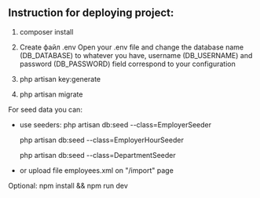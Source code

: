 ## Instruction for deploying project:
1) composer install

2) Create файл .env
Open your .env file and change the database name (DB_DATABASE) to whatever you have, 
username (DB_USERNAME) and password (DB_PASSWORD) field correspond to your configuration

3) php artisan key:generate

4) php artisan migrate

For seed data you can:
- use seeders:
    php artisan db:seed --class=EmployerSeeder

    php artisan db:seed --class=EmployerHourSeeder
    
    php artisan db:seed --class=DepartmentSeeder

- or upload file employees.xml on "/import" page

Optional:
npm install && npm run dev
